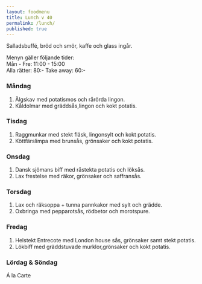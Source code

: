 ```yaml
---
layout: foodmenu
title: Lunch v 40
permalink: /lunch/
published: true
---
```

Salladsbuffé, bröd och smör, kaffe och glass ingår.

Menyn gäller följande tider:  
Mån - Fre: 11:00 - 15:00  
Alla rätter: 80:- Take away: 60:-

### Måndag

1. Älgskav med potatismos och rårörda lingon.
2. Kåldolmar med gräddsås,lingon och kokt potatis.

### Tisdag

1. Raggmunkar med stekt fläsk, lingonsylt och kokt potatis.
2. Köttfärslimpa med brunsås, grönsaker och kokt potatis.

### Onsdag

1. Dansk sjömans biff med råstekta potatis och löksås.
2. Lax frestelse med räkor, grönsaker och saffransås.

### Torsdag

1. Lax och räksoppa + tunna pannkakor med sylt och grädde.
2. Oxbringa med pepparotsås, rödbetor och morotspure.

### Fredag

1. Helstekt Entrecote med London house sås, grönsaker samt stekt potatis.
2. Lökbiff med gräddstuvade murklor,grönsaker och kokt potatis.

### Lördag & Söndag

Á la Carte
